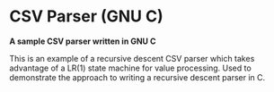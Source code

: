 # CSV Parser (GNU C)
**A sample CSV parser written in GNU C**

This is an example of a recursive descent CSV parser which takes advantage of a LR(1)
state machine for value processing. Used to demonstrate the approach to writing a
recursive descent parser in C.
